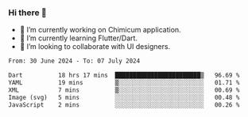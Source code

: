 ### Hi there 👋

<!--
**devcat37/devcat37** is a ✨ _special_ ✨ repository because its `README.md` (this file) appears on your GitHub profile.-->


- 🔭 I’m currently working on Chimicum application.
- 🌱 I’m currently learning Flutter/Dart.
- 👯 I’m looking to collaborate with UI designers.
<!-- - 🤔 I’m looking for help with ... -->

<!--START_SECTION:waka-->

```txt
From: 30 June 2024 - To: 07 July 2024

Dart          18 hrs 17 mins  ████████████████████████▒   96.69 %
YAML          19 mins         ▒░░░░░░░░░░░░░░░░░░░░░░░░   01.71 %
XML           7 mins          ▒░░░░░░░░░░░░░░░░░░░░░░░░   00.69 %
Image (svg)   5 mins          ░░░░░░░░░░░░░░░░░░░░░░░░░   00.48 %
JavaScript    2 mins          ░░░░░░░░░░░░░░░░░░░░░░░░░   00.26 %
```

<!--END_SECTION:waka-->

